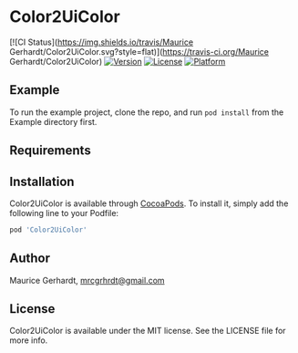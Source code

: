 # Color2UiColor

[![CI Status](https://img.shields.io/travis/Maurice Gerhardt/Color2UiColor.svg?style=flat)](https://travis-ci.org/Maurice Gerhardt/Color2UiColor)
[![Version](https://img.shields.io/cocoapods/v/Color2UiColor.svg?style=flat)](https://cocoapods.org/pods/Color2UiColor)
[![License](https://img.shields.io/cocoapods/l/Color2UiColor.svg?style=flat)](https://cocoapods.org/pods/Color2UiColor)
[![Platform](https://img.shields.io/cocoapods/p/Color2UiColor.svg?style=flat)](https://cocoapods.org/pods/Color2UiColor)

## Example

To run the example project, clone the repo, and run `pod install` from the Example directory first.

## Requirements

## Installation

Color2UiColor is available through [CocoaPods](https://cocoapods.org). To install
it, simply add the following line to your Podfile:

```ruby
pod 'Color2UiColor'
```

## Author

Maurice Gerhardt, mrcgrhrdt@gmail.com

## License

Color2UiColor is available under the MIT license. See the LICENSE file for more info.
